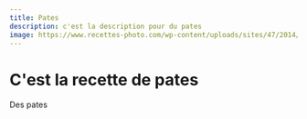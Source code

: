 ```yaml
---
title: Pates
description: c'est la description pour du pates
image: https://www.recettes-photo.com/wp-content/uploads/sites/47/2014/02/max-griss-cLnuyhnuaTc-unsplash-1-1638x2048.jpg
---
```


# C'est la recette de pates

Des pates

